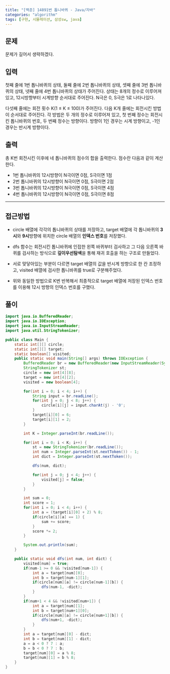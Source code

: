 ```yaml
---
title: "[백준] 14891번 톱니바퀴 - Java/자바"
categories: "algorithm"
tags: [구현, 시뮬레이션, 삼성sw, java]
---
```


## 문제

문제가 길어서 생략하겠다.

## 입력

첫째 줄에 1번 톱니바퀴의 상태, 둘째 줄에 2번 톱니바퀴의 상태, 셋째 줄에 3번 톱니바퀴의 상태, 넷째 줄에 4번 톱니바퀴의 상태가 주어진다. 상태는 8개의 정수로 이루어져 있고, 12시방향부터 시계방향 순서대로 주어진다. N극은 0, S극은 1로 나타나있다.

다섯째 줄에는 회전 횟수 K(1 ≤ K ≤ 100)가 주어진다. 다음 K개 줄에는 회전시킨 방법이 순서대로 주어진다. 각 방법은 두 개의 정수로 이루어져 있고, 첫 번째 정수는 회전시킨 톱니바퀴의 번호, 두 번째 정수는 방향이다. 방향이 1인 경우는 시계 방향이고, -1인 경우는 반시계 방향이다.

## 출력

총 K번 회전시킨 이후에 네 톱니바퀴의 점수의 합을 출력한다. 점수란 다음과 같이 계산한다.

- 1번 톱니바퀴의 12시방향이 N극이면 0점, S극이면 1점
- 2번 톱니바퀴의 12시방향이 N극이면 0점, S극이면 2점
- 3번 톱니바퀴의 12시방향이 N극이면 0점, S극이면 4점
- 4번 톱니바퀴의 12시방향이 N극이면 0점, S극이면 8점



---



## 접근방법

- circle 배열에 각각의 톱니바퀴의 상태를 저장하고, target 배열에 각 톱니바퀴의 **3시**와 **9시**방향에 위치한 circle 배열의 **인덱스 번호**를 저장했다. 

- dfs 함수는 회전시킨 톱니바퀴에 인접한 왼쪽 바퀴부터 검사하고 그 다음 오른쪽 바퀴를 검사하는 방식으로 **깊이우선탐색**을 통해 재귀 호출을 하는 구조로 만들었다. 

- 서로 맞닿아있는 부분이 다르면 target 배열의 값을 반시계 방향으로 한 칸 조정하고, visited 배열에 검사한 톱니바퀴를 true로 구분해주었다.

- 위와 동일한 방법으로 K번 반복해서 최종적으로 target 배열에 저장된 인덱스 번호를 이용해 12시 방향의 인덱스 번호를 구했다.



## 풀이

```java
import java.io.BufferedReader;
import java.io.IOException;
import java.io.InputStreamReader;
import java.util.StringTokenizer;

public class Main {
    static int[][] circle;
    static int[][] target;
    static boolean[] visited;
    public static void main(String[] args) throws IOException {
        BufferedReader br = new BufferedReader(new InputStreamReader(System.in));
        StringTokenizer st;
        circle = new int[4][8];
        target = new int[4][2];
        visited = new boolean[4];

        for(int i = 0; i < 4; i++) {
            String input = br.readLine();
            for(int j = 0; j < 8; j++) {
                circle[i][j] = input.charAt(j) - '0';
            }
            target[i][0] = 6;
            target[i][1] = 2;
        }

        int K = Integer.parseInt(br.readLine());

        for(int i = 0; i < K; i++) {
            st = new StringTokenizer(br.readLine());
            int num = Integer.parseInt(st.nextToken()) - 1;
            int dict = Integer.parseInt(st.nextToken());

            dfs(num, dict);

            for(int j = 0; j < 4; j++) {
                visited[j] = false;
            }
        }

        int sum = 0;
        int score = 1;
        for(int i = 0; i < 4; i++) {
            int a = (target[i][0] + 2) % 8;
            if(circle[i][a] == 1) {
                sum += score;
            }
            score *= 2;
        }

        System.out.println(sum);
    }

    public static void dfs(int num, int dict) {
        visited[num] = true;
        if(num-1 >= 0 && !visited[num-1]) {
            int a = target[num][0];
            int b = target[num-1][1];
            if(circle[num][a] != circle[num-1][b]) {
                dfs(num-1, -dict);
            }
        }
        if(num+1 < 4 && !visited[num+1]) {
            int a = target[num][1];
            int b = target[num+1][0];
            if(circle[num][a] != circle[num+1][b]) {
                dfs(num+1, -dict);
            }
        }
        int a = target[num][0] - dict;
        int b = target[num][1] - dict;
        a = a < 0 ? 7 : a;
        b = b < 0 ? 7 : b;
        target[num][0] = a % 8;
        target[num][1] = b % 8;
    }
}
```

